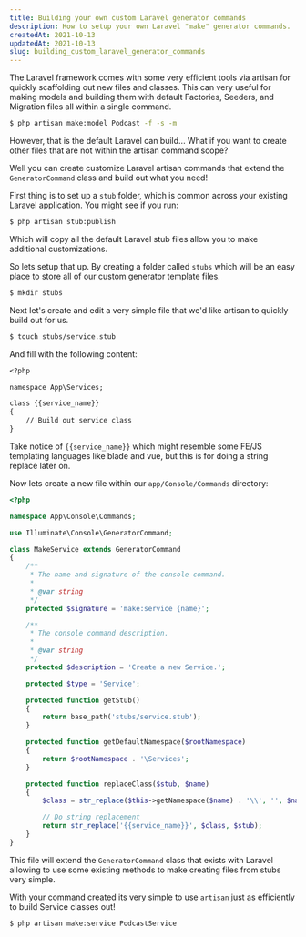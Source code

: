 ```yaml
---
title: Building your own custom Laravel generator commands
description: How to setup your own Laravel "make" generator commands.
createdAt: 2021-10-13
updatedAt: 2021-10-13
slug: building_custom_laravel_generator_commands
---
```


The Laravel framework comes with some very efficient tools via artisan for quickly scaffolding out new files and classes. This can very useful for making models and building them with default Factories, Seeders, and Migration files all within a single command.

```bash
$ php artisan make:model Podcast -f -s -m
```

However, that is the default Laravel can build... What if you want to create other files that are not within the artisan command scope?

Well you can create customize Laravel artisan commands that extend the `GeneratorCommand` class and build out what you need!

First thing is to set up a `stub` folder, which is common across your existing Laravel application. You might see if you run:

```bash
$ php artisan stub:publish
```

Which will copy all the default Laravel stub files allow you to make additional customizations.

So lets setup that up. By creating a folder called `stubs` which will be an easy place to store all of our custom generator template files.

```bash
$ mkdir stubs
```

Next let's create and edit a very simple file that we'd like artisan to quickly build out for us.

```bash
$ touch stubs/service.stub
```

And fill with the following content:

```txt
<?php

namespace App\Services;

class {{service_name}}
{
    // Build out service class
}

```

Take notice of `{{service_name}}` which might resemble some FE/JS templating languages like blade and vue, but this is for doing a string replace later on.

Now lets create a new file within our `app/Console/Commands` directory:

```php
<?php

namespace App\Console\Commands;

use Illuminate\Console\GeneratorCommand;

class MakeService extends GeneratorCommand
{
    /**
     * The name and signature of the console command.
     *
     * @var string
     */
    protected $signature = 'make:service {name}';

    /**
     * The console command description.
     *
     * @var string
     */
    protected $description = 'Create a new Service.';

    protected $type = 'Service';

    protected function getStub()
    {
        return base_path('stubs/service.stub');
    }

    protected function getDefaultNamespace($rootNamespace)
    {
        return $rootNamespace . '\Services';
    }

    protected function replaceClass($stub, $name)
    {
        $class = str_replace($this->getNamespace($name) . '\\', '', $name);

        // Do string replacement
        return str_replace('{{service_name}}', $class, $stub);
    }
}

```

This file will extend the `GeneratorCommand` class that exists with Laravel allowing to use some existing methods to make creating files from stubs very simple.

With your command created its very simple to use `artisan` just as efficiently to build Service classes out!

```bash
$ php artisan make:service PodcastService
```

